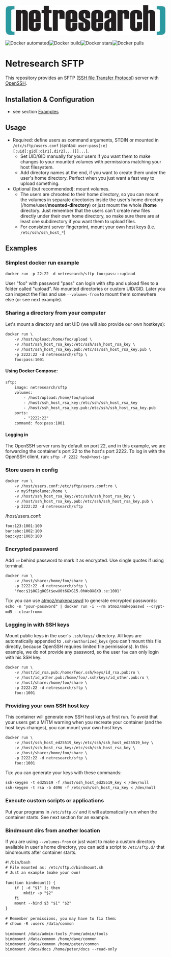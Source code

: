 ![Logo Netresearch](./docs/netresearch.jpg)

![Docker automated](https://img.shields.io/docker/automated/netresearch/sftp.svg)![Docker build](https://img.shields.io/docker/build/netresearch/sftp.svg)![Docker stars](https://img.shields.io/docker/stars/netresearch/sftp.svg)![Docker pulls](https://img.shields.io/docker/pulls/netresearch/sftp.svg)


# Netresearch SFTP
This repository provides an SFTP ([SSH file Transfer Protocol](https://en.wikipedia.org/wiki/SSH_File_Transfer_Protocol)) server with [OpenSSH](https://en.wikipedia.org/wiki/OpenSSH).

## Installation & Configuration
- see section [Examples](#examples)

## Usage
- Required: define users as command arguments, STDIN or mounted in `/etc/sftp/users.conf` (syntax: `user:pass[:e][:uid[:gid[:dir1[,dir2]...]]]...`).
    - Set UID/GID manually for your users if you want them to make changes to your mounted volumes with permissions matching your host filesystem.
    - Add directory names at the end, if you want to create them under the user's home directory. Perfect when you just want a fast way to upload something.
- Optional (but recommended): mount volumes.
    - The users are chrooted to their home directory, so you can mount the volumes in separate directories inside the user's home directory (/home/user/**mounted-directory**) or just mount the whole **/home** directory. Just remember that the users can't create new files directly under their own home directory, so make sure there are at least one subdirectory if you want them to upload files.
    - For consistent server fingerprint, mount your own host keys (i.e. `/etc/ssh/ssh_host_*`)

## Examples
### Simplest docker run example
    docker run -p 22:22 -d netresearch/sftp foo:pass:::upload
User "foo" with password "pass" can login with sftp and upload files to a folder called "upload". No mounted directories or custom UID/GID. Later you can inspect the files and use `--volumes-from` to mount them somewhere else (or see next example).

### Sharing a directory from your computer
Let's mount a directory and set UID (we will also provide our own hostkeys):

    docker run \
        -v /host/upload:/home/foo/upload \
        -v /host/ssh_host_rsa_key:/etc/ssh/ssh_host_rsa_key \
        -v /host/ssh_host_rsa_key.pub:/etc/ss/ssh_host_rsa_key.pub \
        -p 2222:22 -d netresearch/sftp \
        foo:pass:1001

#### Using Docker Compose:

    sftp:
        image: netresearch/sftp
        volumes:
            - /host/upload:/home/foo/upload
            - /host/ssh_host_rsa_key:/etc/ssh/ssh_host_rsa_key
            - /host/ssh_host_rsa_key.pub:/etc/ssh/ssh_host_rsa_key.pub
        ports:
            - "2222:22"
        command: foo:pass:1001

#### Logging in

The OpenSSH server runs by default on port 22, and in this example, we are
forwarding the container's port 22 to the host's port 2222. To log in with the
OpenSSH client, run: `sftp -P 2222 foo@<host-ip>`

### Store users in config

    docker run \
        -v /host/users.conf:/etc/sftp/users.conf:ro \
        -v mySftpVolume:/home \
        -v /host/ssh_host_rsa_key:/etc/ssh/ssh_host_rsa_key \
        -v /host/ssh_host_rsa_key.pub:/etc/ssh/ssh_host_rsa_key.pub \
        -p 2222:22 -d netresearch/sftp

/host/users.conf:

    foo:123:1001:100
    bar:abc:1002:100
    baz:xyz:1003:100

### Encrypted password
Add `:e` behind password to mark it as encrypted. Use single quotes if using terminal.

    docker run \
        -v /host/share:/home/foo/share \
        -p 2222:22 -d netresearch/sftp \
        'foo:$1$0G2g0GSt$ewU0t6GXG15.0hWoOX8X9.:e:1001'

Tip: you can use [atmoz/makepasswd](https://hub.docker.com/r/atmoz/makepasswd/) to generate encrypted passwords:
`echo -n "your-password" | docker run -i --rm atmoz/makepasswd --crypt-md5 --clearfrom=-`

### Logging in with SSH keys
Mount public keys in the user's `.ssh/keys/` directory. All keys are
automatically appended to `.ssh/authorized_keys` (you can't mount this file
directly, because OpenSSH requires limited file permissions). In this example,
we do not provide any password, so the user `foo` can only login with his SSH
key.

    docker run \
        -v /host/id_rsa.pub:/home/foo/.ssh/keys/id_rsa.pub:ro \
        -v /host/id_other.pub:/home/foo/.ssh/keys/id_other.pub:ro \
        -v /host/share:/home/foo/share \
        -p 2222:22 -d netresearch/sftp \
        foo::1001

### Providing your own SSH host key
This container will generate new SSH host keys at first run. To avoid that your
users get a MITM warning when you recreate your container (and the host keys
changes), you can mount your own host keys.

    docker run \
        -v /host/ssh_host_ed25519_key:/etc/ssh/ssh_host_ed25519_key \
        -v /host/ssh_host_rsa_key:/etc/ssh/ssh_host_rsa_key \
        -v /host/share:/home/foo/share \
        -p 2222:22 -d netresearch/sftp \
        foo::1001

Tip: you can generate your keys with these commands:

    ssh-keygen -t ed25519 -f /host/ssh_host_ed25519_key < /dev/null
    ssh-keygen -t rsa -b 4096 -f /etc/ssh/ssh_host_rsa_key < /dev/null


### Execute custom scripts or applications
Put your programs in `/etc/sftp.d/` and it will automatically run when the container starts.
See next section for an example.

### Bindmount dirs from another location
If you are using `--volumes-from` or just want to make a custom directory
available in user's home directory, you can add a script to `/etc/sftp.d/` that
bindmounts after container starts.

    #!/bin/bash
    # File mounted as: /etc/sftp.d/bindmount.sh
    # Just an example (make your own)

    function bindmount() {
        if [ -d "$1" ]; then
            mkdir -p "$2"
        fi
        mount --bind $3 "$1" "$2"
    }

    # Remember permissions, you may have to fix them:
    # chown -R :users /data/common

    bindmount /data/admin-tools /home/admin/tools
    bindmount /data/common /home/dave/common
    bindmount /data/common /home/peter/common
    bindmount /data/docs /home/peter/docs --read-only
